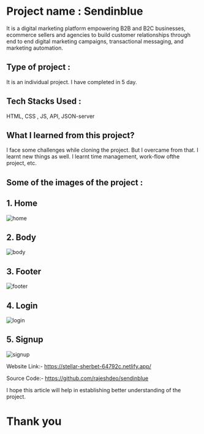 # Project name : Sendinblue
It is a digital marketing platform                  empowering B2B and B2C businesses, ecommerce sellers and agencies to build                  customer relationships through end to end digital marketing campaigns, transactional messaging, and marketing automation.

## Type of project :
It is an individual project. I have completed in 5 day.

## Tech Stacks Used :

HTML, CSS , JS, API, JSON-server

## What I learned from this project?

I face some challenges while cloning the project. But I overcame from that. I learnt new things as well.
I learnt time management, work-flow ofthe project, etc.

## Some of the images of the project :
## 1. Home

![home](https://user-images.githubusercontent.com/112768622/220400052-1ef664ba-a9a4-45ee-b77d-bcbedba48d25.png)

## 2. Body
![body](https://user-images.githubusercontent.com/112768622/220400770-d5b92268-61f1-4a58-b5de-28d0412ee5e0.png)


## 3. Footer

![footer](https://user-images.githubusercontent.com/112768622/220400842-831c60a0-63d7-450e-a57c-b859efbc70fd.png)

## 4. Login
![login](https://user-images.githubusercontent.com/112768622/220400947-b0621e21-d7ff-4cb0-82ea-c50678849e71.png)

## 5. Signup
![signup](https://user-images.githubusercontent.com/112768622/220401041-c64d9abb-f0c9-480e-b04b-fcd9ccffcbaf.png)




Website Link:- https://stellar-sherbet-64792c.netlify.app/ 

Source Code:- https://github.com/rajeshdeo/sendinblue


I hope this article will help in establishing better understanding of the project.

# Thank you
